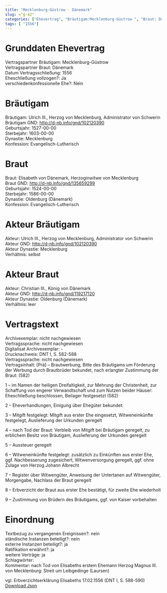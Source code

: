 ```yaml
---
title: "Mecklenburg-Güstrow - Dänemark"
slug: ="g-42"
categories: ["Ehevertrag", "Bräutigam:Mecklenburg-Güstrow ", "Braut: Dänemark", "Eheschließung vollzogen?:Ja", "verschiedenkonfessionelle Ehe?:Nein", "Dynastie Bräutigam:Mecklenburg", "Akteur Bräutigam:Ulrich III., Herzog von Mecklenburg, Administrator von Schwerin", "Akteur Braut:Christian III., König von Dänemark", "Textbezug?:nein", "Ständisch?:nein", "Ratifikation?:ja", "Sonstiges?:ja", "Bräutigam:Mecklenburg-Güstrow ", "Braut: Dänemark"]
tags: [ "1556"]
---
```

<!--more-->

# Grunddaten Ehevertrag

Vertragspartner Bräutigam: Mecklenburg-Güstrow <br>
Vertragspartner Braut: Dänemark<br>
Datum Vertragsschließung: 1556<br>
Eheschließung vollzogen?: Ja<br>
verschiedenkonfessionelle Ehe?: Nein<br>
# Bräutigam

Bräutigam: Ulrich III., Herzog von Mecklenburg, Administrator von Schwerin<br>
Bräutigam GND: http://d-nb.info/gnd/102120390<br>
Geburtsjahr: 1527-00-00<br>
Sterbejahr: 1603-00-00<br>
Dynastie: Mecklenburg<br>
Konfession: Evangelisch-Lutherisch<br>
# Braut

Braut: Elisabeth von Dänemark, Herzoginwitwe von Mecklenburg<br>
Braut GND: http://d-nb.info/gnd/135659299<br>
Geburtsjahr: 1524-00-00<br>
Sterbejahr: 1586-00-00<br>
Dynastie: Oldenburg (Dänemark)<br>
Konfession: Evangelisch-Lutherisch<br>
# Akteur Bräutigam

Akteur: Ulrich III., Herzog von Mecklenburg, Administrator von Schwerin<br>
Akteur GND: http://d-nb.info/gnd/102120390<br>
Akteur Dynastie: Mecklenburg<br>
Verhältnis: selbst<br>
# Akteur Braut

Akteur: Christian III., König von Dänemark<br>
Akteur GND: http://d-nb.info/gnd/119217120<br>
Akteur Dynastie: Oldenburg (Dänemark)<br>
Verhältnis: leer<br>
# Vertragstext

Archivexemplar: nicht nachgewiesen<br>
Vertragssprache: nicht nachgewiesen<br>
Digitalisat Archivexemplar: -<br>
Drucknachweis: DNT I, S. 582-588<br>
Vertragssprache: nicht nachgewiesen<br>
Vertragsinhalt: [Prä] – Brautwerbung, Bitte des Bräutigams um Förderung der Werbung durch Brautbrüder bekundet, nach erlangter Zustimmung der Braut: (582)

1 – im Namen der heiligen Dreifaltigkeit, zur Mehrung der Christenheit, zur Schaffung von engerer Verwandtschaft und zum Nutzen beider Häuser: Eheschließung beschlossen, Beilager festgesetzt (582)

2 – Eheverhandlungen, Einigung über Ehegüter bekundet:

3 – Mitgift festgelegt: Mitgift aus erster Ehe eingesetzt, Witweneinkünfte festgelegt, Auslieferung der Urkunden geregelt

4 – nach Tod der Braut: Verbleib von Mitgift bei Bräutigam geregelt, zu erblichem Besitz von Bräutigam, Auslieferung der Urkunden geregelt

5 – Aussteuer geregelt

6 – Witweneinkünfte festgelegt: zusätzlich zu Einkünften aus erster Ehe, ggf. Nachbesserung zugesichert, Witwenversorgung geregelt, ggf. ohne Zulage von Herzog Johann Albrecht

7 – Register über Witwengüter, Anweisung der Untertanen auf Witwengüter, Morgengabe, Nachlass der Braut geregelt

8 – Erbverzicht der Braut aus erster Ehe bestätigt, für zweite Ehe wiederholt

9 – Zustimmung von Brüdern des Bräutigams, ggf. von Kaiser vorbehalten
<br>
# Einordnung

Textbezug zu vergangenen Ereignissen?: nein<br>
ständische Instanzen beteiligt?: nein<br>
externe Instanzen beteiligt?: ja<br>
Ratifikation erwähnt?: ja<br>
weitere Verträge: ja<br>
Schlagwörter: <br>
Kommentar: nach Tod von Elisabeths erstem Ehemann Herzog Magnus III. von Mecklenburg: Streit um Leibgedinge (Laursen)

vgl. Erbverzichtserklärung Elisabeths 17.02.1556 (DNT I, S. 588-590)<br>
[Download Json](/vertraege/vertrag-42.json)